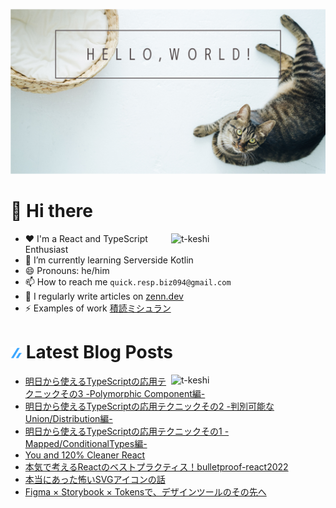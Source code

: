 ![hello-world](./image/hello-world.png)

# 👋 Hi there

<p><img align="right" width="49%" src="https://github-readme-stats.vercel.app/api?username=t-keshi&show_icons=true&locale=en" alt="t-keshi" /></p>

- ❤️ I'm a React and TypeScript Enthusiast
- 🌱 I’m currently learning Serverside Kotlin
- 😄 Pronouns: he/him
- 📫 How to reach me `quick.resp.biz094@gmail.com`
- 📝 I regularly write articles on [zenn.dev](https://zenn.dev/t_keshi)
- ⚡️ Examples of work [積読ミシュラン](https://tsundoku-michelin.vercel.app/books-list/1)

# ![zenn](./icon/zenn.png) Latest Blog Posts

<p><img align="right" width="49%" src="https://github-readme-stats.vercel.app/api/top-langs?username=t-keshi&show_icons=true&locale=en&layout=compact" alt="t-keshi" /></p>

<!-- BLOG-POST-LIST:START -->
- [明日から使えるTypeScriptの応用テクニックその3 -Polymorphic Component編-](https://zenn.dev/t_keshi/articles/tips-typescript-3)
- [明日から使えるTypeScriptの応用テクニックその2 -判別可能なUnion/Distribution編-](https://zenn.dev/t_keshi/articles/tips-typescript-2)
- [明日から使えるTypeScriptの応用テクニックその1 -Mapped/ConditionalTypes編-](https://zenn.dev/t_keshi/articles/tips-typescript-1)
- [You and 120% Cleaner React](https://zenn.dev/t_keshi/books/you-and-cleaner-react)
- [本気で考えるReactのベストプラクティス！bulletproof-react2022](https://zenn.dev/t_keshi/articles/bulletproof-react-2022)
- [本当にあった怖いSVGアイコンの話](https://zenn.dev/t_keshi/articles/react-neat-icon)
- [Figma × Storybook × Tokensで、デザインツールのその先へ](https://zenn.dev/t_keshi/articles/sync-design-approach)
<!-- BLOG-POST-LIST:END -->